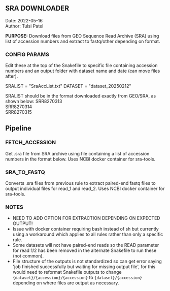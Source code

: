 ## SRA DOWNLOADER
Date: 2022-05-16    
Author: Tulsi Patel   

**PURPOSE:**
Download files from GEO Sequence Read Archive (SRA) using list of accession numbers and extract to fastq/other depending on format.   

### CONFIG PARAMS
Edit these at the top of the Snakefile to specific file containing accession numbers and an output folder with dataset name and date (can move files after).

SRALIST = "SraAccList.txt"
DATASET = "dataset_20250212"

SRALIST should be in the format downloaded exactly from GEO/SRA, as shown below:
SRR8270313    
SRR8270314    
SRR8270315

## Pipeline
### FETCH_ACCESSION
Get .sra file from SRA archive using file containing a list of accession numbers in the format below. Uses NCBI docker container for sra-tools.

### SRA_TO_FASTQ
Converts .sra files from previous rule to extract paired-end fastq files to output individual files for read_1 and read_2. Uses NCBI docker container for sra-tools.

### NOTES
- NEED TO ADD OPTION FOR EXTRACTION DEPENDING ON EXPECTED OUTPUT!
- Issue with docker container requiring bash instead of sh but currently using a workaround which applies to all rules rather than only a specific rule. 
- Some datasets will not have paired-end reads so the READ parameter for read 1/2 has been removed in the alternate Snakefile to run these (not common).
- File structure of the outputs is not standardized so can get error saying 'job finished successfully but waiting for missing output file', for this would need to reformat Snakefile outputs to change `{dataset}/{accession}/{accession}` to `{dataset}/{accession}` depending on where files are output as necessary.
